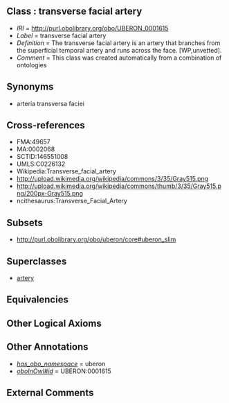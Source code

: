 
## Class : transverse facial artery

 * *IRI* = http://purl.obolibrary.org/obo/UBERON_0001615
 * *Label* = transverse facial artery
 * *Definition* = The transverse facial artery is an artery that branches from the superficial temporal artery and runs across the face. [WP,unvetted].
 * *Comment* = This class was created automatically from a combination of ontologies

## Synonyms

 * arteria transversa faciei

## Cross-references

 * FMA:49657
 * MA:0002068
 * SCTID:146551008
 * UMLS:C0226132
 * Wikipedia:Transverse_facial_artery
 * http://upload.wikimedia.org/wikipedia/commons/3/35/Gray515.png
 * http://upload.wikimedia.org/wikipedia/commons/thumb/3/35/Gray515.png/200px-Gray515.png
 * ncithesaurus:Transverse_Facial_Artery

## Subsets

 * http://purl.obolibrary.org/obo/uberon/core#uberon_slim

## Superclasses

 * [artery](../../UBERON/37/UBERON_0001637.md)

## Equivalencies


## Other Logical Axioms


## Other Annotations

 * *[has_obo_namespace](../../ce/oboInOwl#hasOBONamespace.md)* = uberon
 * *[oboInOwl#id](../../id/oboInOwl#id.md)* = UBERON:0001615

## External Comments


